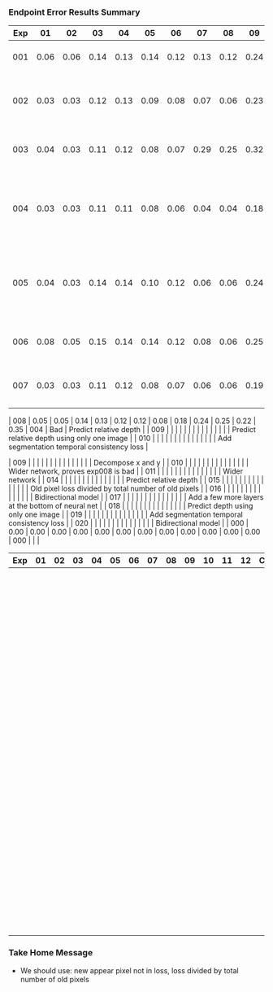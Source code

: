 ### Endpoint Error Results Summary

| Exp  | 01   | 02   | 03   | 04   | 05   | 06   | 07   | 08   | 09   | 10   | 11   | 12   | Comp | Eval | Note |
| ---- | ---- | ---- | ---- | ---- | ---- | ---- | ---- | ---- | ---- | ---- | ---- | ---- | ---- | ---- | ---- |
| 001  | 0.06 | 0.06 | 0.14 | 0.13 | 0.14 | 0.12 | 0.13 | 0.12 | 0.24 | 0.24 | 0.26 | 0.23 | ---- | ---- | The simplest baseline |
| 002  | 0.03 | 0.03 | 0.12 | 0.13 | 0.09 | 0.08 | 0.07 | 0.06 | 0.23 | 0.25 | 0.18 | 0.16 | 001  | Good | Moving pixel occlude static pixel |
| 003  | 0.04 | 0.03 | 0.11 | 0.12 | 0.08 | 0.07 | 0.29 | 0.25 | 0.32 | 0.37 | 0.11 | 0.23 | 002  | Bad  | New appear pixel not in loss |
| 004  | 0.03 | 0.03 | 0.11 | 0.11 | 0.08 | 0.06 | 0.04 | 0.04 | 0.18 | 0.23 | 0.10 | 0.11 | 002  | Good | Old pixel loss divided by total number of old pixels | 
| 005  | 0.04 | 0.03 | 0.14 | 0.14 | 0.10 | 0.12 | 0.06 | 0.06 | 0.24 | 0.22 | 0.16 | 0.22 | 004  | Bad  | New appear and occlude location both not in loss |
| 006  | 0.08 | 0.05 | 0.15 | 0.14 | 0.14 | 0.12 | 0.08 | 0.06 | 0.25 | 0.21 | 0.20 | 0.17 | 004  | Bad  | Neural net predict disappear |
| 007  | 0.03 | 0.03 | 0.11 | 0.12 | 0.08 | 0.07 | 0.06 | 0.06 | 0.19 | 0.23 | 0.14 | 0.15 | 004  | Bad  | Use avearge value at occlusion |

| 008  | 0.05 | 0.05 | 0.14 | 0.13 | 0.12 | 0.12 | 0.08 | 0.18 | 0.24 | 0.25 | 0.22 | 0.35 | 004  | Bad  | Predict relative depth |
| 009  |  |  |  |  |  |  |  |  |  |  |  |  |   |  | Predict relative depth using only one image |
| 010  |  |  |  |  |  |  |  |  |  |  |  |  |   |  | Add segmentation temporal consistency loss |

| 009  |  |  |  |  |  |  |  |  |  |  |  |  |   |  | Decompose x and y |
| 010  |  |  |  |  |  |  |  |  |  |  |  |  |   |  | Wider network, proves exp008 is bad |
| 011  |  |  |  |  |  |  |  |  |  |  |  |  |   |  | Wider network |
| 014  |  |  |  |  |  |  |  |  |  |  |  |  |   |  | Predict relative depth |
| 015  |  |  |  |  |  |  |  |  |  |  |  |  |   |  | Old pixel loss divided by total number of old pixels |
| 016  |  |  |  |  |  |  |  |  |  |  |  |  |   |  | Bidirectional model |
| 017  |  |  |  |  |  |  |  |  |  |  |  |  |   |  | Add a few more layers at the bottom of neural net |
| 018  |  |  |  |  |  |  |  |  |  |  |  |  |   |  | Predict depth using only one image |
| 019  |  |  |  |  |  |  |  |  |  |  |  |  |   |  | Add segmentation temporal consistency loss |
| 020  |  |  |  |  |  |  |  |  |  |  |  |  |   |  | Bidirectional model |
| 000  | 0.00 | 0.00 | 0.00 | 0.00 | 0.00 | 0.00 | 0.00 | 0.00 | 0.00 | 0.00 | 0.00 | 0.00 | 000  |      | |

| Exp  | 01   | 02   | 03   | 04   | 05   | 06   | 07   | 08   | 09   | 10   | 11   | 12   | Comp | Eval | Note |
| ---- | ---- | ---- | ---- | ---- | ---- | ---- | ---- | ---- | ---- | ---- | ---- | ---- | ---- | ---- | ---- |
| |  |  |  |  |  |  |  |  |  |  |  |  | |  | The simplest baseline |
| |  |  |  |  |  |  |  |  |  |  |  |  | |  | Moving pixel occlude static pixel |
| |  |  |  |  |  |  |  |  |  |  |  |  | |  | Old pixel loss divided by total number of old pixels |
| |  |  |  |  |  |  |  |  |  |  |  |  | |  | Old pixel loss divided by total number of old pixels | 
| |  |  |  |  |  |  |  |  |  |  |  |  | |  | Wider network |
| |  |  |  |  |  |  |  |  |  |  |  |  | |  | Old pixel loss divided by total number of old pixels |
| |  |  |  |  |  |  |  |  |  |  |  |  | |  | Extra loss for total number of new and conflicting pixels |


### Take Home Message

- We should use: new appear pixel not in loss, loss divided by total number of old pixels

